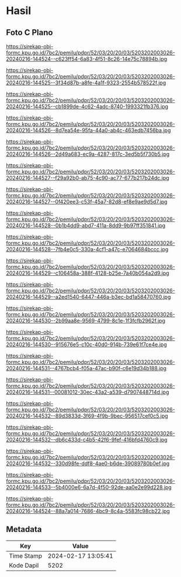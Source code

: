 # Hasil

## Foto C Plano

https://sirekap-obj-formc.kpu.go.id/7bc2/pemilu/pdpr/52/03/20/20/03/5203202003026-20240216-144524--c623ff54-6a83-4f51-8c26-14e75c78894b.jpg

https://sirekap-obj-formc.kpu.go.id/7bc2/pemilu/pdpr/52/03/20/20/03/5203202003026-20240216-144525--3f34d87b-a8fe-4a1f-9323-2554b578522f.jpg

https://sirekap-obj-formc.kpu.go.id/7bc2/pemilu/pdpr/52/03/20/20/03/5203202003026-20240216-144525--cb1899de-4c62-4adc-8740-1993321fb376.jpg

https://sirekap-obj-formc.kpu.go.id/7bc2/pemilu/pdpr/52/03/20/20/03/5203202003026-20240216-144526--8d7ea54e-95fa-44a0-ab4c-463edb7456ba.jpg

https://sirekap-obj-formc.kpu.go.id/7bc2/pemilu/pdpr/52/03/20/20/03/5203202003026-20240216-144526--2d49a683-ec9a-4287-817c-3ed5b5f730b5.jpg

https://sirekap-obj-formc.kpu.go.id/7bc2/pemilu/pdpr/52/03/20/20/03/5203202003026-20240216-144527--f29a92b0-ab75-4c90-ac77-677b217b24dc.jpg

https://sirekap-obj-formc.kpu.go.id/7bc2/pemilu/pdpr/52/03/20/20/03/5203202003026-20240216-144527--0f420ee3-c53f-45a7-82d8-ef8e9ae9d5d7.jpg

https://sirekap-obj-formc.kpu.go.id/7bc2/pemilu/pdpr/52/03/20/20/03/5203202003026-20240216-144528--0b1b4dd9-abd7-411a-8dd9-9b97ff351841.jpg

https://sirekap-obj-formc.kpu.go.id/7bc2/pemilu/pdpr/52/03/20/20/03/5203202003026-20240216-144528--7fb4e0c5-330a-4cf1-a47c-e7064684bccc.jpg

https://sirekap-obj-formc.kpu.go.id/7bc2/pemilu/pdpr/52/03/20/20/03/5203202003026-20240216-144529--c106458a-388f-4128-b25e-7a40b054a2d9.jpg

https://sirekap-obj-formc.kpu.go.id/7bc2/pemilu/pdpr/52/03/20/20/03/5203202003026-20240216-144529--a2ed1540-6447-446a-b3ec-bd1a58470760.jpg

https://sirekap-obj-formc.kpu.go.id/7bc2/pemilu/pdpr/52/03/20/20/03/5203202003026-20240216-144530--2b99aa8e-9569-4799-8c1e-1f3fcfb2962f.jpg

https://sirekap-obj-formc.kpu.go.id/7bc2/pemilu/pdpr/52/03/20/20/03/5203202003026-20240216-144530--915676e5-c10c-40d0-914b-739e61f7ce4e.jpg

https://sirekap-obj-formc.kpu.go.id/7bc2/pemilu/pdpr/52/03/20/20/03/5203202003026-20240216-144531--4767bcb4-f05a-47ac-b90f-c6e19d34b188.jpg

https://sirekap-obj-formc.kpu.go.id/7bc2/pemilu/pdpr/52/03/20/20/03/5203202003026-20240216-144531--00081012-30ec-43a2-a539-d7907448714d.jpg

https://sirekap-obj-formc.kpu.go.id/7bc2/pemilu/pdpr/52/03/20/20/03/5203202003026-20240216-144532--89d3833d-3f69-4f9b-9bec-956517cef0c5.jpg

https://sirekap-obj-formc.kpu.go.id/7bc2/pemilu/pdpr/52/03/20/20/03/5203202003026-20240216-144532--db6c433d-c4b5-42f6-9fef-416bfd4760c9.jpg

https://sirekap-obj-formc.kpu.go.id/7bc2/pemilu/pdpr/52/03/20/20/03/5203202003026-20240216-144532--330d98fe-ddf8-4ae0-b6de-39089780b0ef.jpg

https://sirekap-obj-formc.kpu.go.id/7bc2/pemilu/pdpr/52/03/20/20/03/5203202003026-20240216-144533--5b4000e6-6a7d-4f50-92de-aa0e2e99d228.jpg

https://sirekap-obj-formc.kpu.go.id/7bc2/pemilu/pdpr/52/03/20/20/03/5203202003026-20240216-144524--88a7a014-7686-4bc9-8c4a-5583fc98cb22.jpg


## Metadata

| Key        | Value               |
| ---------- | ------------------- |
| Time Stamp | 2024-02-17 13:05:41 |
| Kode Dapil | 5202                |



